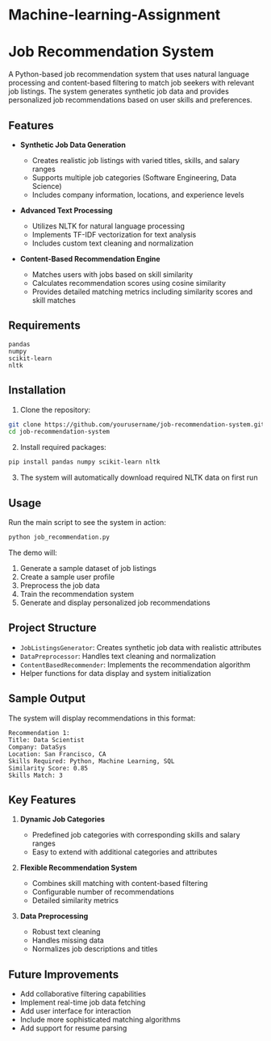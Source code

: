 # Machine-learning-Assignment
# Job Recommendation System

A Python-based job recommendation system that uses natural language processing and content-based filtering to match job seekers with relevant job listings. The system generates synthetic job data and provides personalized job recommendations based on user skills and preferences.

## Features

- **Synthetic Job Data Generation**
  - Creates realistic job listings with varied titles, skills, and salary ranges
  - Supports multiple job categories (Software Engineering, Data Science)
  - Includes company information, locations, and experience levels

- **Advanced Text Processing**
  - Utilizes NLTK for natural language processing
  - Implements TF-IDF vectorization for text analysis
  - Includes custom text cleaning and normalization

- **Content-Based Recommendation Engine**
  - Matches users with jobs based on skill similarity
  - Calculates recommendation scores using cosine similarity
  - Provides detailed matching metrics including similarity scores and skill matches

## Requirements

```
pandas
numpy
scikit-learn
nltk
```

## Installation

1. Clone the repository:
```bash
git clone https://github.com/yourusername/job-recommendation-system.git
cd job-recommendation-system
```

2. Install required packages:
```bash
pip install pandas numpy scikit-learn nltk
```

3. The system will automatically download required NLTK data on first run

## Usage

Run the main script to see the system in action:

```bash
python job_recommendation.py
```

The demo will:
1. Generate a sample dataset of job listings
2. Create a sample user profile
3. Preprocess the job data
4. Train the recommendation system
5. Generate and display personalized job recommendations

## Project Structure

- `JobListingsGenerator`: Creates synthetic job data with realistic attributes
- `DataPreprocessor`: Handles text cleaning and normalization
- `ContentBasedRecommender`: Implements the recommendation algorithm
- Helper functions for data display and system initialization

## Sample Output

The system will display recommendations in this format:
```
Recommendation 1:
Title: Data Scientist
Company: DataSys
Location: San Francisco, CA
Skills Required: Python, Machine Learning, SQL
Similarity Score: 0.85
Skills Match: 3
```

## Key Features

1. **Dynamic Job Categories**
   - Predefined job categories with corresponding skills and salary ranges
   - Easy to extend with additional categories and attributes

2. **Flexible Recommendation System**
   - Combines skill matching with content-based filtering
   - Configurable number of recommendations
   - Detailed similarity metrics

3. **Data Preprocessing**
   - Robust text cleaning
   - Handles missing data
   - Normalizes job descriptions and titles

## Future Improvements

- Add collaborative filtering capabilities
- Implement real-time job data fetching
- Add user interface for interaction
- Include more sophisticated matching algorithms
- Add support for resume parsing
